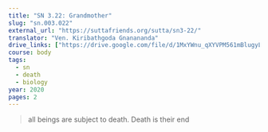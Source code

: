 ```yaml
---
title: "SN 3.22: Grandmother"
slug: "sn.003.022"
external_url: "https://suttafriends.org/sutta/sn3-22/"
translator: "Ven. Kiribathgoda Gnanananda"
drive_links: ["https://drive.google.com/file/d/1MxYWnu_qXYVPM561mBlugyLCB1NqtJh6/view?usp=drivesdk"]
course: body
tags:
  - sn
  - death
  - biology
year: 2020
pages: 2
---
```


> all beings are subject to death. Death is their end
